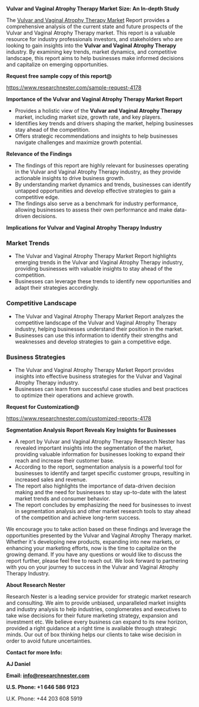 ﻿<a name="_hlk168498031"></a><a name="_hlk168570615"></a>**Vulvar and Vaginal Atrophy Therapy Market Size: An In-depth Study**

The [Vulvar and Vaginal Atrophy Therapy Market](https://www.researchnester.com/reports/vulvar-and-vaginal-atrophy-therapy-market/4178) Report provides a comprehensive analysis of the current state and future prospects of the Vulvar and Vaginal Atrophy Therapy market. This report is a valuable resource for industry professionals investors, and stakeholders who are looking to gain insights into the **Vulvar and Vaginal Atrophy Therapy** industry. By examining key trends, market dynamics, and competitive landscape, this report aims to help businesses make informed decisions and capitalize on emerging opportunities.

**Request free sample copy of this report@**

<https://www.researchnester.com/sample-request-4178> 

**Importance of the Vulvar and Vaginal Atrophy Therapy Market Report**

- Provides a holistic view of the **Vulvar and Vaginal Atrophy Therapy** market, including market size, growth rate, and key players.
- Identifies key trends and drivers shaping the market, helping businesses stay ahead of the competition.
- Offers strategic recommendations and insights to help businesses navigate challenges and maximize growth potential.

**Relevance of the Findings**

- The findings of this report are highly relevant for businesses operating in the Vulvar and Vaginal Atrophy Therapy industry, as they provide actionable insights to drive business growth.
- By understanding market dynamics and trends, businesses can identify untapped opportunities and develop effective strategies to gain a competitive edge.
- The findings also serve as a benchmark for industry performance, allowing businesses to assess their own performance and make data-driven decisions.

**Implications for Vulvar and Vaginal Atrophy Therapy Industry**
### **Market Trends**
- The Vulvar and Vaginal Atrophy Therapy Market Report highlights emerging trends in the Vulvar and Vaginal Atrophy Therapy industry, providing businesses with valuable insights to stay ahead of the competition.
- Businesses can leverage these trends to identify new opportunities and adapt their strategies accordingly.
### **Competitive Landscape**
- The Vulvar and Vaginal Atrophy Therapy Market Report analyzes the competitive landscape of the Vulvar and Vaginal Atrophy Therapy industry, helping businesses understand their position in the market.
- Businesses can use this information to identify their strengths and weaknesses and develop strategies to gain a competitive edge.
### **Business Strategies**
- The Vulvar and Vaginal Atrophy Therapy Market Report provides insights into effective business strategies for the Vulvar and Vaginal Atrophy Therapy industry.
- Businesses can learn from successful case studies and best practices to optimize their operations and achieve growth.

**Request for Customization@**

<https://www.researchnester.com/customized-reports-4178> 

**Segmentation Analysis Report Reveals Key Insights for Businesses**

- A report by Vulvar and Vaginal Atrophy Therapy Research Nester has revealed important insights into the segmentation of the market, providing valuable information for businesses looking to expand their reach and increase their customer base.
- According to the report, segmentation analysis is a powerful tool for businesses to identify and target specific customer groups, resulting in increased sales and revenue.
- The report also highlights the importance of data-driven decision making and the need for businesses to stay up-to-date with the latest market trends and consumer behavior.
- The report concludes by emphasizing the need for businesses to invest in segmentation analysis and other market research tools to stay ahead of the competition and achieve long-term success.

We encourage you to take action based on these findings and leverage the opportunities presented by the Vulvar and Vaginal Atrophy Therapy market. Whether it's developing new products, expanding into new markets, or enhancing your marketing efforts, now is the time to capitalize on the growing demand. If you have any questions or would like to discuss the report further, please feel free to reach out. We look forward to partnering with you on your journey to success in the Vulvar and Vaginal Atrophy Therapy Industry.

**About Research Nester**

Research Nester is a leading service provider for strategic market research and consulting. We aim to provide unbiased, unparalleled market insights and industry analysis to help industries, conglomerates and executives to take wise decisions for their future marketing strategy, expansion and investment etc. We believe every business can expand to its new horizon, provided a right guidance at a right time is available through strategic minds. Our out of box thinking helps our clients to take wise decision in order to avoid future uncertainties.

**Contact for more Info:**

**AJ Daniel**

**Email: info@researchnester.com**

**U.S. Phone: +1 646 586 9123**

U.K. Phone: +44 203 608 5919



